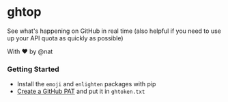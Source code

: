 # ghtop

See what's happening on GitHub in real time (also helpful if you need to use up your API quota as quickly as possible)

With :heart: by @nat 

### Getting Started

- Install the `emoji` and `enlighten` packages with pip
- [Create a GitHub PAT](https://docs.github.com/en/free-pro-team@latest/github/authenticating-to-github/creating-a-personal-access-token) and put it in `ghtoken.txt`
